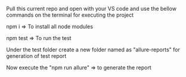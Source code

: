 Pull this current repo and open with your VS code and use the bellow commands on the terminal for executing the project

npm i => To install all node modules

npm test => To run the test

Under the test folder create a new folder named as "allure-reports" for generation of test report

Now execute the "npm run allure" => to generate the report
